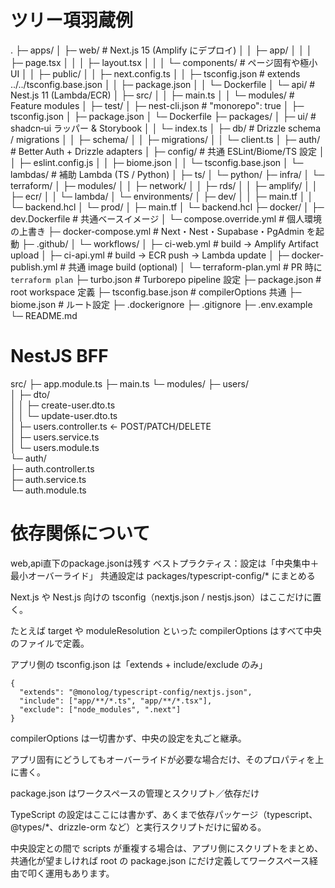 # ツリー項羽蔵例

.
├─ apps/
│  ├─ web/                       # Next.js 15 (Amplify にデプロイ)
│  │  ├─ app/
│  │  │  ├─ page.tsx
│  │  │  ├─ layout.tsx
│  │  │  └─ components/          # ページ固有や極小 UI
│  │  ├─ public/
│  │  ├─ next.config.ts
│  │  ├─ tsconfig.json           # extends ../../tsconfig.base.json
│  │  ├─ package.json
│  │  └─ Dockerfile
│  └─ api/                       # Nest.js 11 (Lambda/ECR)
│     ├─ src/
│     │  ├─ main.ts
│     │  └─ modules/             # Feature modules
│     ├─ test/
│     ├─ nest-cli.json           # "monorepo": true
│     ├─ tsconfig.json
│     ├─ package.json
│     └─ Dockerfile
├─ packages/
│  ├─ ui/                        # shadcn‑ui ラッパー & Storybook
│  │  └─ index.ts
│  ├─ db/                        # Drizzle schema / migrations
│  │  ├─ schema/
│  │  ├─ migrations/
│  │  └─ client.ts
│  ├─ auth/                      # Better Auth + Drizzle adapters
│  ├─ config/                    # 共通 ESLint/Biome/TS 設定
│  │  ├─ eslint.config.js
│  │  ├─ biome.json
│  │  └─ tsconfig.base.json
│  └─ lambdas/                   # 補助 Lambda (TS / Python)
│     ├─ ts/
│     └─ python/
├─ infra/
│  └─ terraform/
│     ├─ modules/
│     │  ├─ network/
│     │  ├─ rds/
│     │  ├─ amplify/
│     │  ├─ ecr/
│     │  └─ lambda/
│     └─ environments/
│        ├─ dev/
│        │  ├─ main.tf
│        │  └─ backend.hcl
│        └─ prod/
│           ├─ main.tf
│           └─ backend.hcl
├─ docker/
│  ├─ dev.Dockerfile             # 共通ベースイメージ
│  └─ compose.override.yml       # 個人環境の上書き
├─ docker-compose.yml            # Next・Nest・Supabase・PgAdmin を起動
├─ .github/
│  └─ workflows/
│     ├─ ci-web.yml              # build → Amplify Artifact upload
│     ├─ ci-api.yml              # build → ECR push → Lambda update
│     ├─ docker-publish.yml      # 共通 image build (optional)
│     └─ terraform-plan.yml      # PR 時に `terraform plan`
├─ turbo.json                    # Turborepo pipeline 設定
├─ package.json                  # root workspace 定義
├─ tsconfig.base.json            # compilerOptions 共通
├─ biome.json                    # ルート設定
├─ .dockerignore
├─ .gitignore
├─ .env.example
└─ README.md

# NestJS BFF
src/
├─ app.module.ts
├─ main.ts
└─ modules/
   ├─ users/  
   │  ├─ dto/  
   │  │  ├─ create-user.dto.ts  
   │  │  └─ update-user.dto.ts  
   │  ├─ users.controller.ts    ← POST/PATCH/DELETE  
   │  ├─ users.service.ts  
   │  └─ users.module.ts  
   └─ auth/  
      ├─ auth.controller.ts  
      ├─ auth.service.ts  
      └─ auth.module.ts  


# 依存関係について
web,api直下のpackage.jsonは残す
ベストプラクティス：設定は「中央集中＋最小オーバーライド」
共通設定は packages/typescript-config/* にまとめる

Next.js や Nest.js 向けの tsconfig（nextjs.json / nestjs.json）はここだけに置く。

たとえば target や moduleResolution といった compilerOptions はすべて中央のファイルで定義。

アプリ側の tsconfig.json は「extends + include/exclude のみ」

```jsonc
{
  "extends": "@monolog/typescript-config/nextjs.json",
  "include": ["app/**/*.ts", "app/**/*.tsx"],
  "exclude": ["node_modules", ".next"]
}
```

compilerOptions は一切書かず、中央の設定を丸ごと継承。

アプリ固有にどうしてもオーバーライドが必要な場合だけ、そのプロパティを上に書く。

package.json はワークスペースの管理とスクリプト／依存だけ

TypeScript の設定はここには書かず、あくまで依存パッケージ（typescript、@types/*、drizzle-orm など）と実行スクリプトだけに留める。

中央設定との間で scripts が重複する場合は、アプリ側にスクリプトをまとめ、共通化が望ましければ root の package.json にだけ定義してワークスペース経由で叩く運用もあります。
